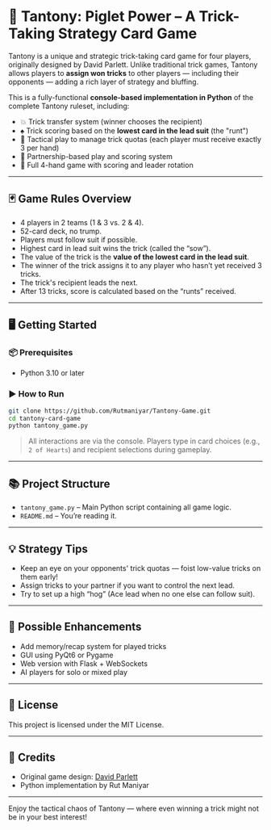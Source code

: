 # 🐷 Tantony: Piglet Power – A Trick-Taking Strategy Card Game

Tantony is a unique and strategic trick-taking card game for four players, originally designed by David Parlett. Unlike traditional trick games, Tantony allows players to **assign won tricks** to other players — including their opponents — adding a rich layer of strategy and bluffing.

This is a fully-functional **console-based implementation in Python** of the complete Tantony ruleset, including:

- 💥 Trick transfer system (winner chooses the recipient)
- ♠️ Trick scoring based on the **lowest card in the lead suit** (the "runt")
- 🧠 Tactical play to manage trick quotas (each player must receive exactly 3 per hand)
- 👥 Partnership-based play and scoring system
- 🎯 Full 4-hand game with scoring and leader rotation

---

## 🃏 Game Rules Overview

- 4 players in 2 teams (1 & 3 vs. 2 & 4).
- 52-card deck, no trump.
- Players must follow suit if possible.
- Highest card in lead suit wins the trick (called the “sow”).
- The value of the trick is the **value of the lowest card in the lead suit**.
- The winner of the trick assigns it to any player who hasn’t yet received 3 tricks.
- The trick's recipient leads the next.
- After 13 tricks, score is calculated based on the “runts” received.

---

## 🖥️ Getting Started

### 📦 Prerequisites

- Python 3.10 or later

### ▶️ How to Run

```bash
git clone https://github.com/Rutmaniyar/Tantony-Game.git
cd tantony-card-game
python tantony_game.py
```

> All interactions are via the console. Players type in card choices (e.g., `2 of Hearts`) and recipient selections during gameplay.

---

## 📚 Project Structure

- `tantony_game.py` – Main Python script containing all game logic.
- `README.md` – You’re reading it.

---

## 💡 Strategy Tips

- Keep an eye on your opponents' trick quotas — foist low-value tricks on them early!
- Assign tricks to your partner if you want to control the next lead.
- Try to set up a high “hog” (Ace lead when no one else can follow suit).

---

## 🧩 Possible Enhancements

- Add memory/recap system for played tricks
- GUI using PyQt6 or Pygame
- Web version with Flask + WebSockets
- AI players for solo or mixed play

---

## 📜 License

This project is licensed under the MIT License.

---

## 🙏 Credits

- Original game design: [David Parlett](https://www.parlettgames.uk/)
- Python implementation by Rut Maniyar

---

Enjoy the tactical chaos of Tantony — where even winning a trick might not be in your best interest!
